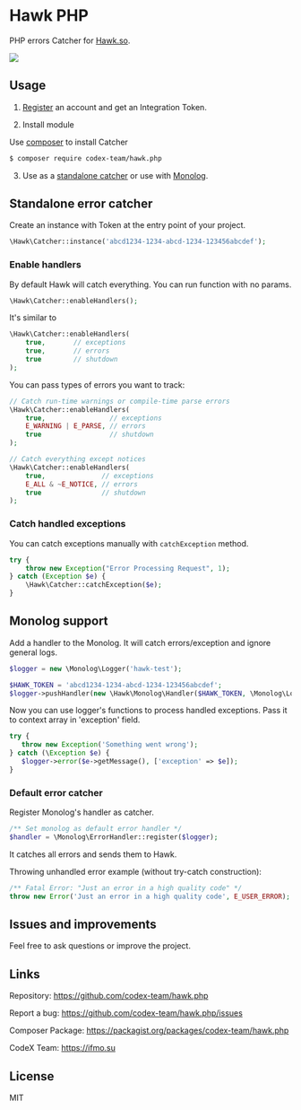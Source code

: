# Hawk PHP

PHP errors Catcher for [Hawk.so](https://hawk.so).

![](https://capella.pics/c0fe5eeb-027d-427a-9e0d-b2e1dcaaf303)

## Usage

1. [Register](https://hawk.so/join) an account and get an Integration Token.

2. Install module

Use [composer](https://getcomposer.org) to install Catcher

```bash
$ composer require codex-team/hawk.php
```

3. Use as a [standalone catcher](#standalone-error-catcher) or use with [Monolog](#monolog-support).

## Standalone error catcher

Create an instance with Token at the entry point of your project.

```php
\Hawk\Catcher::instance('abcd1234-1234-abcd-1234-123456abcdef');
```

### Enable handlers

By default Hawk will catch everything. You can run function with no params.

```php
\Hawk\Catcher::enableHandlers();
```

It's similar to

```php
\Hawk\Catcher::enableHandlers(
    true,       // exceptions
    true,       // errors
    true        // shutdown
);
```

You can pass types of errors you want to track:

```php
// Catch run-time warnings or compile-time parse errors
\Hawk\Catcher::enableHandlers(
    true,                // exceptions
    E_WARNING | E_PARSE, // errors
    true                 // shutdown
);
```

```php
// Catch everything except notices
\Hawk\Catcher::enableHandlers(
    true,              // exceptions
    E_ALL & ~E_NOTICE, // errors
    true               // shutdown
);
```

### Catch handled exceptions

You can catch exceptions manually with `catchException` method.

```php
try {
    throw new Exception("Error Processing Request", 1);
} catch (Exception $e) {
    \Hawk\Catcher::catchException($e);
}
```

## Monolog support

Add a handler to the Monolog. It will catch errors/exception and ignore general logs.

```php
$logger = new \Monolog\Logger('hawk-test');

$HAWK_TOKEN = 'abcd1234-1234-abcd-1234-123456abcdef';
$logger->pushHandler(new \Hawk\Monolog\Handler($HAWK_TOKEN, \Monolog\Logger::DEBUG));
```

Now you can use logger's functions to process handled exceptions. Pass it to context array in 'exception' field.

```php
try {
   throw new Exception('Something went wrong');
} catch (\Exception $e) {
   $logger->error($e->getMessage(), ['exception' => $e]);
}
```

### Default error catcher

Register Monolog's handler as catcher.

```php
/** Set monolog as default error handler */
$handler = \Monolog\ErrorHandler::register($logger);
```

It catches all errors and sends them to Hawk.

Throwing unhandled error example (without try-catch construction):

```php
/** Fatal Error: "Just an error in a high quality code" */
throw new Error('Just an error in a high quality code', E_USER_ERROR);
```

## Issues and improvements

Feel free to ask questions or improve the project.

## Links

Repository: https://github.com/codex-team/hawk.php

Report a bug: https://github.com/codex-team/hawk.php/issues

Composer Package: https://packagist.org/packages/codex-team/hawk.php

CodeX Team: https://ifmo.su

## License

MIT

